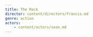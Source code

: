 ```yaml
---
title: The Rock
director: content/directors/francis.md
genre: action
actors:
	- content/actors/sean.md
---
```

